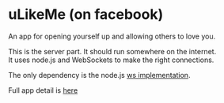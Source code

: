 # uLikeMe (on facebook)
An app for opening yourself up and allowing others to love you.

This is the server part. It should run somewhere on the internet.  
It uses node.js and WebSockets to make the right connections.

The only dependency is the node.js [ws implementation](http://einaros.github.io/ws/).

Full app detail is [here](https://github.com/thiagohersan/uLikeMe)
